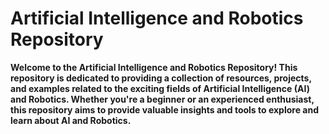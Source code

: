 # Artificial Intelligence and Robotics Repository

**Welcome to the Artificial Intelligence and Robotics Repository! This repository is dedicated to providing a collection of resources, projects, and examples related to the exciting fields of Artificial Intelligence (AI) and Robotics. Whether you're a beginner or an experienced enthusiast, this repository aims to provide valuable insights and tools to explore and learn about AI and Robotics.**
